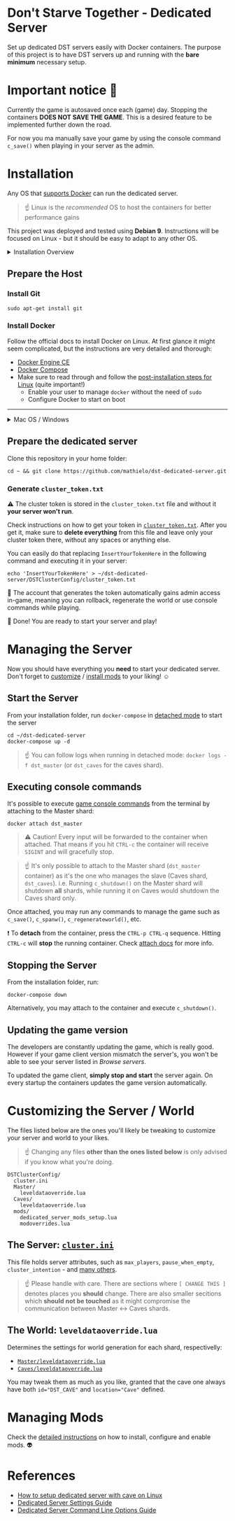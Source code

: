 # Don't Starve Together - Dedicated Server

Set up dedicated DST servers easily with Docker containers. The purpose of this project is to have DST servers up and running with the **bare minimum** necessary setup. 

# Important notice :construction: 

Currently the game is autosaved once each (game) day. Stopping the containers **DOES NOT SAVE THE GAME**. This is a desired feature to be implemented further down the road. 

For now you ma manually save your game by using the console command `c_save()` when playing in your server as the admin.

# Installation

Any OS that [supports Docker](https://docs.docker.com/engine/installation/#supported-platforms) can run the dedicated server.

>☝️ Linux is the _recommended_ OS to host the containers for better performance gains

This project was deployed and tested using **Debian 9**. Instructions will be focused on Linux - but it should be easy to adapt to any other OS.

<details>
<summary>Installation Overview</summary>

* [Prepare the host](#prepare-the-host) (Install `git` & `docker`)
* Prepare the dedicated server
  * [Clone this project](#prepare-the-dedicated-server)
  * [Generate `cluster_token.txt`](#generate-cluster_tokentxt)
* Learn how to [manage (start/stop) your server](#managing-the-server)

:cherries: Optionals:
* [Customize your server](#customizing-the-server--world)
* [Install Mods!](#managing-mods)
</details>

## Prepare the Host

### Install Git

    sudo apt-get install git

### Install Docker

Follow the official docs to install Docker on Linux. At first glance it might seem complicated, but the instructions are very detailed and thorough:

* [Docker Engine CE](https://docs.docker.com/engine/installation/linux/docker-ce/debian/#set-up-the-repository)
* [Docker Compose](https://docs.docker.com/compose/install/#install-compose)
* Make sure to read through and follow the [post-installation steps for Linux](https://docs.docker.com/engine/installation/linux/linux-postinstall/) (quite important!)
  * Enable your user to manage `docker` without the need of `sudo`
  * Configure Docker to start on boot

---

<details>
<summary>Mac OS / Windows</summary>

You only need the [Docker desktop standalone](https://docs.docker.com/engine/installation/#desktop) as it has everything you need, no extra steps required.
</details>

## Prepare the dedicated server

Clone this repository in your home folder:

    cd ~ && git clone https://github.com/mathielo/dst-dedicated-server.git

### Generate `cluster_token.txt`

:warning: The cluster token is stored in the `cluster_token.txt` file and without it **your server won't run**.

Check instructions on how to get your token in [`cluster_token.txt`](./DSTClusterConfig/cluster_token.txt). After you get it, make sure to **delete everything** from this file and leave only your cluster token there, without any spaces or anything else.

You can easily do that replacing `InsertYourTokenHere` in the following command and executing it in your server:

    echo 'InsertYourTokenHere' > ~/dst-dedicated-server/DSTClusterConfig/cluster_token.txt

:closed_lock_with_key: The account that generates the token automatically gains admin access in-game, meaning you can rollback, regenerate the world or use console commands while playing. 

:rainbow: Done! You are ready to start your server and play! 

# Managing the Server

Now you should have everything you **need** to start your dedicated server. Don't forget to [customize](#customizing-the-server--world) / [install mods](#managing-mods) to your liking! ☺️ 

## Start the Server

From your installation folder, run `docker-compose` in [detached mode](https://docs.docker.com/compose/reference/up/) to start the server

    cd ~/dst-dedicated-server
    docker-compose up -d

> :point_up: You can follow logs when running in detached mode: `docker logs -f dst_master` (or `dst_caves` for the caves shard).

## Executing console commands

It's possible to execute [game console commands](http://dontstarve.wikia.com/wiki/Console/Don%27t_Starve_Together_Commands) from the terminal by attaching to the Master shard:

    docker attach dst_master

> ⚠️  Caution! Every input will be forwarded to the container when attached. That means if you hit `CTRL-c` the container will receive `SIGINT` and will gracefully stop.

> ☝️ It's only possible to attach to the Master shard (`dst_master` container) as it's the one who manages the slave (Caves shard, `dst_caves`). i.e. Running `c_shutdown()` on the Master shard will shutdown **all** shards, while running it on Caves would shutdown the Caves shard only.

Once attached, you may run any commands to manage the game such as `c_save()`, `c_spanw()`, `c_regenerateworld()`, etc.

❗️ To **detach** from the container, press the `CTRL-p CTRL-q` sequence. Hitting `CTRL-c` will **stop** the running container. Check [attach docs](https://docs.docker.com/engine/reference/commandline/attach/#extended-description) for more info.

## Stopping the Server

From the installation folder, run:

    docker-compose down

Alternatively, you may attach to the container and execute `c_shutdown()`.

## Updating the game version

The developers are constantly updating the game, which is really good. However if your game client version mismatch the server's, you won't be able to see your server listed in _Browse servers_. 

To updated the game client, **simply stop and start** the server again. On every startup the containers updates the game version automatically.

# Customizing the Server / World

The files listed below are the ones you'll likely be tweaking to customize your server and world to your likes. 

> :point_up: Changing any files **other than the ones listed below** is only advised if you know what you're doing.

```
DSTClusterConfig/
  cluster.ini
  Master/
    leveldataoverride.lua
  Caves/
    leveldataoverride.lua
  mods/
    dedicated_server_mods_setup.lua
    modoverrides.lua
```

## The Server: [`cluster.ini`](./DSTClusterConfig/cluster.ini)

This file holds server attributes, such as `max_players`, `pause_when_empty`, `cluster_intention` - and [many others](https://forums.kleientertainment.com/topic/64552-dedicated-server-settings-guide/).

> :point_up: Please handle with care. There are sections where `[ CHANGE THIS ]` denotes places you **should** change. There are also smaller secitions which **should not be touched** as it might compromise the communication between Master <-> Caves shards.

## The World: `leveldataoverride.lua`

Determines the settings for world generation for each shard, respectivelly:

* [`Master/leveldataoverride.lua`](./DSTClusterConfig/Master/leveldataoverride.lua)
* [`Caves/leveldataoverride.lua`](./DSTClusterConfig/Caves/leveldataoverride.lua)

You may tweak them as much as you like, granted that the cave one always have both `id="DST_CAVE"` and `location="Cave"` defined.

# Managing Mods

Check the [detailed instructions](./DSTClusterConfig/mods) on how to install, configure and enable mods. :alien:

# References

* [How to setup dedicated server with cave on Linux](http://steamcommunity.com/sharedfiles/filedetails/?id=590565473)
* [Dedicated Server Settings Guide](https://forums.kleientertainment.com/topic/64552-dedicated-server-settings-guide/)
* [Dedicated Server Command Line Options Guide](https://forums.kleientertainment.com/topic/64743-dedicated-server-command-line-options-guide/)
